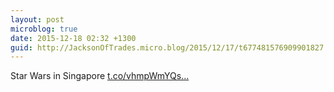 ```yaml
---
layout: post
microblog: true
date: 2015-12-18 02:32 +1300
guid: http://JacksonOfTrades.micro.blog/2015/12/17/t677481576909901827.html
---
```

Star Wars in Singapore [t.co/vhmpWmYQs...](https://t.co/vhmpWmYQsh)
